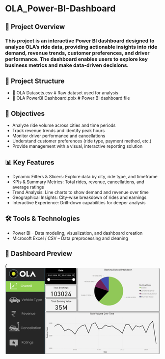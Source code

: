 # OLA_Power-BI-Dashboard

## 📌 Project Overview
### This project is an interactive Power BI dashboard designed to analyze OLA’s ride data, providing actionable insights into ride demand, revenue trends, customer preferences, and driver performance. The dashboard enables users to explore key business metrics and make data-driven decisions.

## 📂 Project Structure
 - 📄 OLA Datasets.csv              # Raw dataset used for analysis
 - 📄 OLA PowerBI Dashboard.pbix    # Power BI dashboard file


## 🎯 Objectives
- Analyze ride volume across cities and time periods
- Track revenue trends and identify peak hours
- Monitor driver performance and cancellations
- Understand customer preferences (ride type, payment method, etc.)
- Provide management with a visual, interactive reporting solution

## 📊 Key Features
- Dynamic Filters & Slicers: Explore data by city, ride type, and timeframe
- KPIs & Summary Metrics: Total rides, revenue, cancellations, and average ratings
- Trend Analysis: Line charts to show demand and revenue over time
- Geographical Insights: City-wise breakdown of rides and earnings
- Interactive Experience: Drill-down capabilities for deeper analysis

## 🛠️ Tools & Technologies
- Power BI – Data modeling, visualization, and dashboard creation
- Microsoft Excel / CSV – Data preprocessing and cleaning

## 📸 Dashboard Preview
*(![OLA Power BI Dashboard](https://github.com/Jatin142001/-OLA-Power-BI-Dashboard/blob/main/Preview.png)*  
